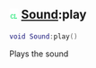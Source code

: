 ## ![client](.gitbook/assets/client.png) [Sound](./home/Sound):play

```lua
void Sound:play()
```

Plays the sound
